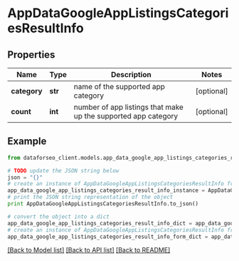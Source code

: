 # AppDataGoogleAppListingsCategoriesResultInfo


## Properties

Name | Type | Description | Notes
------------ | ------------- | ------------- | -------------
**category** | **str** | name of the supported app category | [optional] 
**count** | **int** | number of app listings that make up the supported app category | [optional] 

## Example

```python
from dataforseo_client.models.app_data_google_app_listings_categories_result_info import AppDataGoogleAppListingsCategoriesResultInfo

# TODO update the JSON string below
json = "{}"
# create an instance of AppDataGoogleAppListingsCategoriesResultInfo from a JSON string
app_data_google_app_listings_categories_result_info_instance = AppDataGoogleAppListingsCategoriesResultInfo.from_json(json)
# print the JSON string representation of the object
print AppDataGoogleAppListingsCategoriesResultInfo.to_json()

# convert the object into a dict
app_data_google_app_listings_categories_result_info_dict = app_data_google_app_listings_categories_result_info_instance.to_dict()
# create an instance of AppDataGoogleAppListingsCategoriesResultInfo from a dict
app_data_google_app_listings_categories_result_info_form_dict = app_data_google_app_listings_categories_result_info.from_dict(app_data_google_app_listings_categories_result_info_dict)
```
[[Back to Model list]](../README.md#documentation-for-models) [[Back to API list]](../README.md#documentation-for-api-endpoints) [[Back to README]](../README.md)


